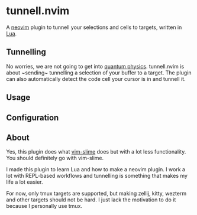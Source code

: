 # tunnell.nvim

A [neovim](https://neovim.io/) plugin to tunnell your selections and cells to targets, written in [Lua](https://www.lua.org/).

## Tunnelling

No worries, we are not going to get into [quantum physics](https://en.wikipedia.org/wiki/Quantum_tunnelling). tunnell.nvim is about ~sending~ tunnelling a selection of your buffer to a target. The plugin can also automatically detect the code cell your cursor is in and tunnell it.

## Usage

## Configuration

## About

Yes, this plugin does what [vim-slime](https://github.com/jpalardy/vim-slime) does but with a lot less functionality. You should definitely go with vim-slime.

I made this plugin to learn Lua and how to make a neovim plugin. I work a lot with REPL-based workflows and tunnelling is something that makes my life a lot easier.

For now, only tmux targets are supported, but making zellij, kitty, wezterm and other targets should not be hard. I just lack the motivation to do it because I personally use tmux.
